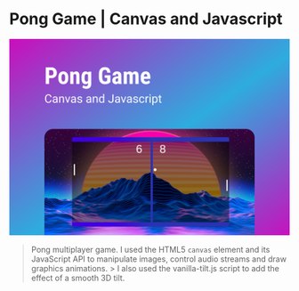 # Pong Game | Canvas and Javascript

![cover](cover.png)

> Pong multiplayer game. I used the HTML5 `canvas` element and its JavaScript API to manipulate images, control audio streams and draw graphics animations. > I also used the vanilla-tilt.js script to add the effect of a smooth 3D tilt.
